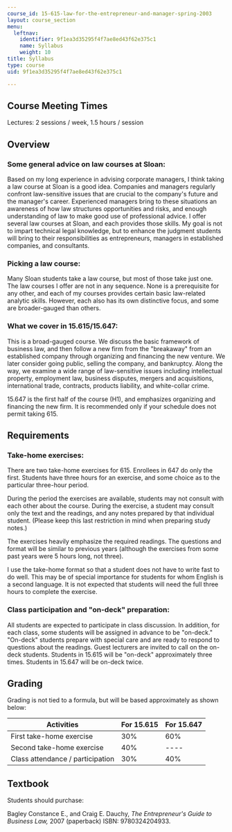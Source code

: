 ```yaml
---
course_id: 15-615-law-for-the-entrepreneur-and-manager-spring-2003
layout: course_section
menu:
  leftnav:
    identifier: 9f1ea3d35295f4f7ae8ed43f62e375c1
    name: Syllabus
    weight: 10
title: Syllabus
type: course
uid: 9f1ea3d35295f4f7ae8ed43f62e375c1

---
```


Course Meeting Times
--------------------

Lectures: 2 sessions / week, 1.5 hours / session

Overview
--------

### Some general advice on law courses at Sloan:

Based on my long experience in advising corporate managers, I think taking a law course at Sloan is a good idea. Companies and managers regularly confront law-sensitive issues that are crucial to the company's future and the manager's career. Experienced managers bring to these situations an awareness of how law structures opportunities and risks, and enough understanding of law to make good use of professional advice. I offer several law courses at Sloan, and each provides those skills. My goal is not to impart technical legal knowledge, but to enhance the judgment students will bring to their responsibilities as entrepreneurs, managers in established companies, and consultants.

### Picking a law course:

Many Sloan students take a law course, but most of those take just one. The law courses I offer are not in any sequence. None is a prerequisite for any other, and each of my courses provides certain basic law-related analytic skills. However, each also has its own distinctive focus, and some are broader-gauged than others.

### What we cover in 15.615/15.647:

This is a broad-gauged course. We discuss the basic framework of business law, and then follow a new firm from the "breakaway" from an established company through organizing and financing the new venture. We later consider going public, selling the company, and bankruptcy. Along the way, we examine a wide range of law-sensitive issues including intellectual property, employment law, business disputes, mergers and acquisitions, international trade, contracts, products liability, and white-collar crime.

15.647 is the first half of the course (H1), and emphasizes organizing and financing the new firm. It is recommended only if your schedule does not permit taking 615.

Requirements
------------

### Take-home exercises:

There are two take-home exercises for 615. Enrollees in 647 do only the first. Students have three hours for an exercise, and some choice as to the particular three-hour period.

During the period the exercises are available, students may not consult with each other about the course. During the exercise, a student may consult only the text and the readings, and any notes prepared by that individual student. (Please keep this last restriction in mind when preparing study notes.)

The exercises heavily emphasize the required readings. The questions and format will be similar to previous years (although the exercises from some past years were 5 hours long, not three).

I use the take-home format so that a student does not have to write fast to do well. This may be of special importance for students for whom English is a second language. It is not expected that students will need the full three hours to complete the exercise.

### Class participation and "on-deck" preparation:

All students are expected to participate in class discussion. In addition, for each class, some students will be assigned in advance to be "on-deck." "On-deck" students prepare with special care and are ready to respond to questions about the readings. Guest lecturers are invited to call on the on-deck students. Students in 15.615 will be "on-deck" approximately three times. Students in 15.647 will be on-deck twice.

Grading
-------

Grading is not tied to a formula, but will be based approximately as shown below:

| Activities | For 15.615 | For 15.647 |
| --- | --- | --- |
| First take-home exercise | 30% | 60% |
| Second take-home exercise | 40% | \---- |
| Class attendance / participation | 30% | 40% 

  

Textbook
--------

Students should purchase:

Bagley Constance E., and Craig E. Dauchy, _The Entrepreneur's Guide to Business Law,_ 2007 (paperback) ISBN: 9780324204933.
